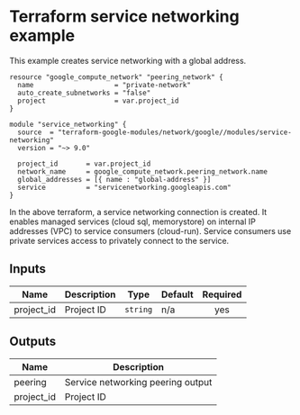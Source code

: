 # Terraform service networking example
This example creates service networking with a global address.

```
resource "google_compute_network" "peering_network" {
  name                    = "private-network"
  auto_create_subnetworks = "false"
  project                 = var.project_id
}

module "service_networking" {
  source  = "terraform-google-modules/network/google//modules/service-networking"
  version = "~> 9.0"

  project_id       = var.project_id
  network_name     = google_compute_network.peering_network.name
  global_addresses = [{ name : "global-address" }]
  service          = "servicenetworking.googleapis.com"
}
```

In the above terraform, a service networking connection is created. It enables managed services (cloud sql, memorystore) on internal IP addresses (VPC) to service consumers (cloud-run). Service consumers use private services access to privately connect to the service. 

<!-- BEGINNING OF PRE-COMMIT-TERRAFORM DOCS HOOK -->
## Inputs

| Name | Description | Type | Default | Required |
|------|-------------|------|---------|:--------:|
| project\_id | Project ID | `string` | n/a | yes |

## Outputs

| Name | Description |
|------|-------------|
| peering | Service networking peering output |
| project\_id | Project ID |

<!-- END OF PRE-COMMIT-TERRAFORM DOCS HOOK -->
